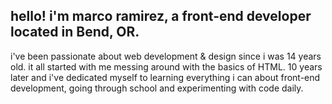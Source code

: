 ## hello! i'm marco ramirez, a front-end developer located in Bend, OR.

i've been passionate about web development & design since i was 14 years old. it all started with me messing around with the basics of HTML. 10 years later and i've dedicated myself to learning everything i can about front-end development, going through school and experimenting with code daily.

<!--
**mramirez0610/mramirez0610** is a ✨ _special_ ✨ repository because its `README.md` (this file) appears on your GitHub profile.

Here are some ideas to get you started:

- 🔭 I’m currently working on ...
- 🌱 I’m currently learning ...
- 👯 I’m looking to collaborate on ...
- 🤔 I’m looking for help with ...
- 💬 Ask me about ...
- 📫 How to reach me: ...
- 😄 Pronouns: ...
- ⚡ Fun fact: ...
-->
